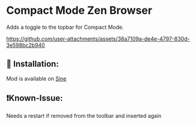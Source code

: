 # Compact Mode Zen Browser
Adds a toggle to the topbar for Compact Mode.


https://github.com/user-attachments/assets/38a7109a-de4e-4797-830d-3e598bc2b940



## 📝 Installation:
Mod is available on [Sine](https://github.com/CosmoCreeper/Sine)

## ❗Known-Issue:
Needs a restart if removed from the toolbar and inserted again
